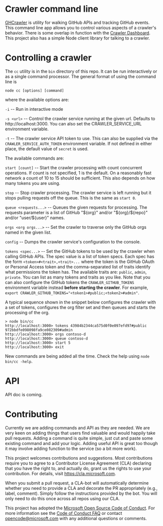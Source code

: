 # Crawler command line

[GHCrawler](https://github.com/Microsoft/ghcrawler.git) is utility for walking GitHub APIs and tracking GitHub events. This command line app allows you to control various aspects of a crawler's behavior. There is some overlap in function with the [Crawler Dashboard](https://github.com/Microsoft/ghcrawler-dashboard.git). This project also has a simple Node client library for talking to a crawler.

# Controlling a crawler

The `cc` utility is in the `bin` directory of this repo. It can be run interactively or as a single command processor. The general format of using the command line is

```
node cc [options] [command]
```

where the available options are:

`-i` -- Run in interactive mode

`-s <url>` -- Control the crawler service running at the given url.  Defaults to http://localhost:3000.  You can also set the CRAWLER_SERVICE_URL environment variable.

`-t` -- The crawler service API token to use. This can also be supplied via the `CRAWLER_SERVICE_AUTH_TOKEN` environment variable. If not defined in either place, the default value of `secret` is used.

The available commands are:

`start [count]` -- Start the crawler processing with count concurrent operations.  If count is not specified, 1 is the default.  On a reasonably fast network a count of 10 to 15 should be sufficient. This also depends on how many tokens you are using.

 `stop` -- Stop crawler processing. The crawler service is left running but it stops pulling requests off the queue.  This is the same as `start 0`.

 `queue <requests...>` -- Queues the given requests for processing. The requests parameter is a list of GitHub "${org}" and/or "${org}/${repo}" and/or "user/${user}" names.

`orgs <org orgs...>` -- Set the crawler to traverse only the GitHub orgs named in the given list.

`config` -- Dumps the crawler service's configuration to the console.

`tokens <spec...>` -- Set the GitHub tokens to be used by the crawler when calling GitHub APIs. The spec value is a list of token specs. Each spec has the form `<token>#<trait>,<trait>...` where the token is the GitHub OAuth or Personal Access token and the comma-separated list of traits identify what permissions the token has. The available traits are: `public`, `admin`, `private`. You can list as many tokens and traits as you like. Note that you can also configure the GitHub tokens the `CRAWLER_GITHUB_TOKENS` environment variable instead **before starting the crawler**. For example, `export CRAWLER_GITHUB_TOKENS="<token1>#public;<token2>#admin"`.

A typical sequence shown in the snippet below configures the crawler with a set of tokens, configures the org filter set and then queues and starts the processing of the org.

```
> node bin/cc
http://localhost:3000> tokens 43984b2344ca575d0f0e097efd97#public 972bbdfe098098fa9ce082309#admin
http://localhost:3000> orgs contoso-d
http://localhost:3000> queue contoso-d
http://localhost:3000> start 5
http://localhost:3000> exit
```

New commands are being added all the time.  Check the help using `node bin/cc -help`.

# API
API doc is coming.

# Contributing

Currently we are adding commands and API as they are needed.  We are very keen on adding things that users find valuable and would happily take pull requests.  Adding a command is quite simple, just cut and paste some existing command and add your logic.  Adding useful API is great too though it may involve adding function to the service (so a bit more work).

This project welcomes contributions and suggestions.  Most contributions require you to agree to a Contributor License Agreement (CLA) declaring that you have the right to, and actually do, grant us the rights to use your contribution. For details, visit https://cla.microsoft.com.  

When you submit a pull request, a CLA-bot will automatically determine whether you need to provide a CLA and decorate the PR appropriately (e.g., label, comment). Simply follow the instructions provided by the bot. You will only need to do this once across all repos using our CLA.  

This project has adopted the [Microsoft Open Source Code of Conduct](https://opensource.microsoft.com/codeofconduct/). For more information see the [Code of Conduct FAQ](https://opensource.microsoft.com/codeofconduct/faq/) or contact [opencode@microsoft.com](mailto:opencode@microsoft.com) with any additional questions or comments.
